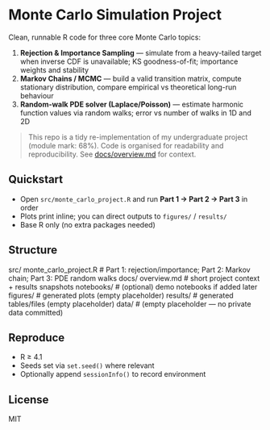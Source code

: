 # Monte Carlo Simulation Project

Clean, runnable R code for three core Monte Carlo topics:

1) **Rejection & Importance Sampling** — simulate from a heavy-tailed target when inverse CDF is unavailable; KS goodness-of-fit; importance weights and stability  
2) **Markov Chains / MCMC** — build a valid transition matrix, compute stationary distribution, compare empirical vs theoretical long-run behaviour  
3) **Random-walk PDE solver (Laplace/Poisson)** — estimate harmonic function values via random walks; error vs number of walks in 1D and 2D

> This repo is a tidy re-implementation of my undergraduate project (module mark: 68%). Code is organised for readability and reproducibility. See [docs/overview.md](docs/overview.md) for context.

## Quickstart
- Open `src/monte_carlo_project.R` and run **Part 1 → Part 2 → Part 3** in order  
- Plots print inline; you can direct outputs to `figures/` / `results/`  
- Base R only (no extra packages needed)

## Structure

src/
monte_carlo_project.R # Part 1: rejection/importance; Part 2: Markov chain; Part 3: PDE random walks
docs/
overview.md # short project context + results snapshots
notebooks/ # (optional) demo notebooks if added later
figures/ # generated plots (empty placeholder)
results/ # generated tables/files (empty placeholder)
data/ # (empty placeholder — no private data committed)


## Reproduce
- R ≥ 4.1  
- Seeds set via `set.seed()` where relevant  
- Optionally append `sessionInfo()` to record environment

## License
MIT
